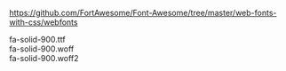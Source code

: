 https://github.com/FortAwesome/Font-Awesome/tree/master/web-fonts-with-css/webfonts


fa-solid-900.ttf  
fa-solid-900.woff  
fa-solid-900.woff2
